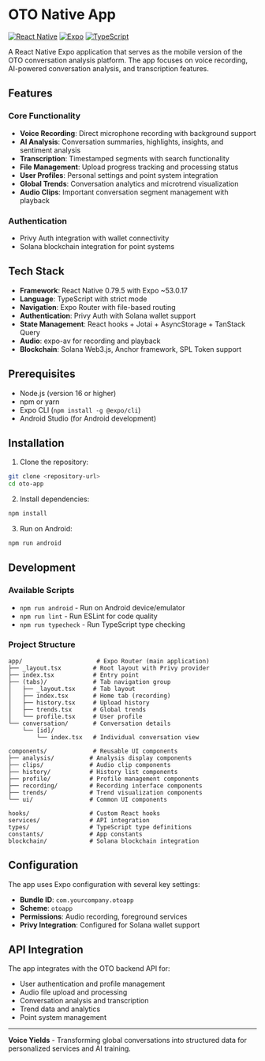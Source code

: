 # OTO Native App

[![React Native](https://img.shields.io/badge/React%20Native-0.79.5-blue.svg)](https://reactnative.dev/)
[![Expo](https://img.shields.io/badge/Expo-~53.0.17-000020.svg)](https://expo.dev/)
[![TypeScript](https://img.shields.io/badge/TypeScript-~5.8.3-blue.svg)](https://typescriptlang.org/)

A React Native Expo application that serves as the mobile version of the OTO conversation analysis platform. The app focuses on voice recording, AI-powered conversation analysis, and transcription features.

## Features

### Core Functionality
- **Voice Recording**: Direct microphone recording with background support
- **AI Analysis**: Conversation summaries, highlights, insights, and sentiment analysis
- **Transcription**: Timestamped segments with search functionality
- **File Management**: Upload progress tracking and processing status
- **User Profiles**: Personal settings and point system integration
- **Global Trends**: Conversation analytics and microtrend visualization
- **Audio Clips**: Important conversation segment management with playback

### Authentication
- Privy Auth integration with wallet connectivity
- Solana blockchain integration for point systems

## Tech Stack

- **Framework**: React Native 0.79.5 with Expo ~53.0.17
- **Language**: TypeScript with strict mode
- **Navigation**: Expo Router with file-based routing
- **Authentication**: Privy Auth with Solana wallet support
- **State Management**: React hooks + Jotai + AsyncStorage + TanStack Query
- **Audio**: expo-av for recording and playback
- **Blockchain**: Solana Web3.js, Anchor framework, SPL Token support

## Prerequisites

- Node.js (version 16 or higher)
- npm or yarn
- Expo CLI (`npm install -g @expo/cli`)
- Android Studio (for Android development)

## Installation

1. Clone the repository:
```bash
git clone <repository-url>
cd oto-app
```

2. Install dependencies:
```bash
npm install
```

3. Run on Android:
```bash
npm run android
```

## Development

### Available Scripts

- `npm run android` - Run on Android device/emulator
- `npm run lint` - Run ESLint for code quality
- `npm run typecheck` - Run TypeScript type checking

### Project Structure

```
app/                     # Expo Router (main application)
├── _layout.tsx         # Root layout with Privy provider
├── index.tsx           # Entry point
├── (tabs)/             # Tab navigation group
│   ├── _layout.tsx     # Tab layout
│   ├── index.tsx       # Home tab (recording)
│   ├── history.tsx     # Upload history
│   ├── trends.tsx      # Global trends
│   └── profile.tsx     # User profile
└── conversation/       # Conversation details
    └── [id]/
        └── index.tsx   # Individual conversation view

components/             # Reusable UI components
├── analysis/          # Analysis display components
├── clips/             # Audio clip components
├── history/           # History list components
├── profile/           # Profile management components
├── recording/         # Recording interface components
├── trends/            # Trend visualization components
└── ui/                # Common UI components

hooks/                 # Custom React hooks
services/              # API integration
types/                 # TypeScript type definitions
constants/             # App constants
blockchain/            # Solana blockchain integration
```

## Configuration

The app uses Expo configuration with several key settings:

- **Bundle ID**: `com.yourcompany.otoapp`
- **Scheme**: `otoapp`
- **Permissions**: Audio recording, foreground services
- **Privy Integration**: Configured for Solana wallet support

## API Integration

The app integrates with the OTO backend API for:
- User authentication and profile management
- Audio file upload and processing
- Conversation analysis and transcription
- Trend data and analytics
- Point system management

---

**Voice Yields** - Transforming global conversations into structured data for personalized services and AI training.
